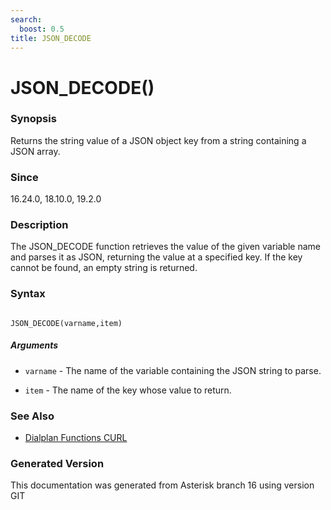 ```yaml
---
search:
  boost: 0.5
title: JSON_DECODE
---
```


# JSON_DECODE()

### Synopsis

Returns the string value of a JSON object key from a string containing a JSON array.

### Since

16.24.0, 18.10.0, 19.2.0

### Description

The JSON\_DECODE function retrieves the value of the given variable name and parses it as JSON, returning the value at a specified key. If the key cannot be found, an empty string is returned.<br>


### Syntax


```

JSON_DECODE(varname,item)
```
##### Arguments


* `varname` - The name of the variable containing the JSON string to parse.<br>

* `item` - The name of the key whose value to return.<br>

### See Also

* [Dialplan Functions CURL](/Asterisk_16_Documentation/API_Documentation/Dialplan_Functions/CURL)


### Generated Version

This documentation was generated from Asterisk branch 16 using version GIT 